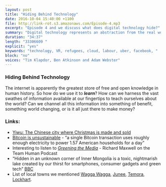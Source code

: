 ```yaml
---
layout: post
title: "Hiding Behind Technology"
date: 2016-10-04 15:40:00 +1100
file: http://link-rot.s3.amazonaws.com/Episode-4.mp3
excerpt: "Episode 4 and we discuss what does digital technology hide?"
summary: "Digital technology represents an abstraction from the real world. It technical and programatic nature allow it to hide and conceal what's really happening in our world. "
duration: "34:37" 
length: "33306609 "
explicit: "yes" 
keywords: "technology, VR, refugees, cloud, labour, uber, facebook, "
block: "no" 
voices: "Tim Klapdor, Ben Atkinson and Adam Webster"
---
```


### Hiding Behind Technology

The internet is apparently the greatest store of free and open knowledge in human history. So how do we use it to ***learn***? How can we harness the vast swathes of information available at our fingertips to teach ourselves about the world? Can we channel all this information into something of benefit, something world changing, or is it all just there to make money?

### Links: 


- [Yiwu: The Chinese city where Christmas is made and sold](http://www.bbc.com/future/story/20141218-the-hidden-home-of-christmas) 
- [Bitcoin is unsustainable](http://motherboard.vice.com/read/bitcoin-is-unsustainable) - “a single Bitcoin transaction uses roughly enough electricity to power 1.57 American households for a day”
- Interesting to listen to *[Greening the Media](http://teamhuman.fm/episodes/episode-02-richard-maxwell/)* - Richard Maxwell on the Team Human Podcast
- “Hidden in an unknown corner of Inner Mongolia is a toxic, nightmarish lake created by our thirst for smartphones, consumer gadgets and green tech” [BBC](http://www.bbc.com/future/story/20150402-the-worst-place-on-earth) 
- List of local towns we mentioned [Wagga Wagga](https://en.wikipedia.org/wiki/Wagga_Wagga), [Junee](https://en.wikipedia.org/wiki/Junee), [Temora](https://en.wikipedia.org/wiki/Temora,_New_South_Wales), [Lockhart](https://en.wikipedia.org/wiki/Lockhart,_New_South_Wales).